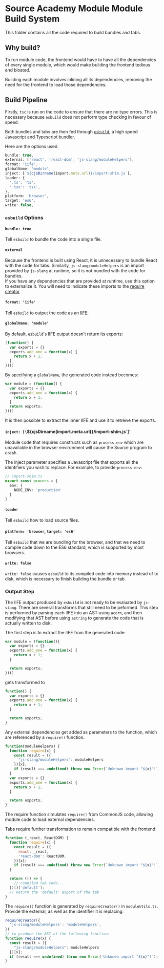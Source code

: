 # Source Academy Module Module Build System
This folder contains all the code required to build bundles and tabs.

## Why build?
To run module code, the frontend would have to have all the dependencies of every single module, which would make building the frontend tedious and bloated.

Building each module involves inlining all its dependencies, removing the need for the frontend to load those dependencies.

## Build Pipeline
Firstly, `tsc` is run on the code to ensure that there are no type errors. This is necessary because `esbuild` does not perform type checking in favour of speed.

Both bundles and tabs are then fed through [`esbuild`](https://esbuild.github.io), a high speed Javascript and Typescript bundler.

Here are the options used:
```ts
bundle: true,
external: ['react', 'react-dom', 'js-slang/moduleHelpers'],
format: 'iife',
globalName: 'module',
inject: [`${cjsDirname(import.meta.url)}/import-shim.js`],
loader: {
  '.ts': 'ts',
  '.tsx': 'tsx',
},
platform: 'browser',
target: 'es6',
write: false,
```

### `esbuild` Options
#### `bundle: true`
Tell `esbuild` to bundle the code into a single file.

#### `external`
Because the frontend is built using React, it is unnecessary to bundle React with the code for tabs. Similarly, `js-slang/moduleHelpers` is an import provided by `js-slang` at runtime, so it is not bundled with the code for bundles.\
If you have any dependencies that are provided at runtime, use this option to externalize it. You will need to indicate these imports to the [require creator](#output-step)

#### `format: 'iife'`
Tell `esbuild` to output the code as an [IIFE](https://developer.mozilla.org/en-US/docs/Glossary/IIFE).

#### `globalName: 'module'`
By default, `esbuild`'s IIFE output doesn't return its exports:
```js
(function() {
  var exports = {}
  exports.add_one = function(x) {
    return x + 1;
  }
})()
```
By specifying a  `globalName`, the generated code instead becomes:
```js
var module = (function() {
  var exports = {}
  exports.add_one = function(x) {
    return x + 1;
  }
  return exports;
})()
```
It is then possible to extract the inner IIFE and use it to retreive the exports.
#### `inject: [\`${cjsDirname(import.meta.url)}/import-shim.js\`]`
Module code that requires constructs such as `process.env` which are unavailable in the browser environment will cause the Source program to crash.

The inject parameter specifies a Javascript file that exports all the identifiers you wish to replace. For example, to provide `process.env`:
```ts
// import-shim.ts
export const process = {
  env: {
    NODE_ENV: 'production'
  }
}
```
#### `loader`
Tell `esbuild` how to load source files.

#### `platform: 'browser`, `target: 'es6'`
Tell `esbuild` that we are bundling for the browser, and that we need to compile code down to the ES6 standard, which is supported by most browsers.

#### `write: false`
`write: false` causes `esbuild` to its compiled code into memory instead of to disk, which is necessary to finish building the bundle or tab.

### Output Step
The IIFE output produced by `esbuild` is not ready to be evaluated by `js-slang`. There are several transforms that still need to be peformed. This step is performed by parsing each IIFE into an AST using `acorn`, and then modifying that AST before using `astring` to generate the code that is actually written to disk.

The first step is to extract the IIFE from the generated code:
```js
var module = (function(){
  var exports = {}
  exports.add_one = function(x) {
    return x + 1;
  }

  return exports;
})()
```
gets transformed to
```js
function() {
  var exports = {}
  exports.add_one = function(x) {
    return x + 1;
  }

  return exports;
}
```
Any external dependencies get added as parameters to the function, which are referenced by a `require()` function.

```js
function(moduleHelpers) {
  function require(x) {
    const result = ({
      "js-slang/moduleHelpers": moduleHelpers
    })[x];
    if (result === undefined) throw new Error(`Unknown import "${x}"!`); else return result;
  }
  var exports = {}
  exports.add_one = function(x) {
    return x + 1;
  }

  return exports;
}
```
The require function simulates `require()` from CommonJS code, allowing module code to load external dependencies.

Tabs require further transformation to remain compatible with the frontend:
```js
function (_react, ReactDOM) {
  function require(x) {
    const result = ({
      react: _react,
      'react-dom': ReactDOM,
    })[x];
    if (result === undefined) throw new Error(`Unknown import "${x}"!`); else return result;
  }

  return (() => {
    // compiled tab code...
  })()['default'];
  // Return the 'default' export of the tab
}
```
The `require()` function is generated by `requireCreator()` in `moduleUtils.ts`. Provide the external, as well as the identifier it is replacing:
```js
requireCreator({
  'js-slang/moduleHelpers': 'moduleHelpers',
})
// to produce the AST of the following function:
function require(x) {
  const result = ({
    "js-slang/moduleHelpers": moduleHelpers
  })[x];
  if (result === undefined) throw new Error(`Unknown import "${x}"!`); else return result;
}
```